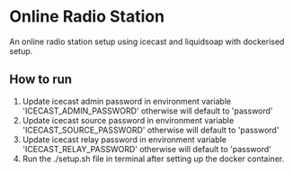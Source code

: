 # Online Radio Station

An online radio station setup using icecast and liquidsoap with dockerised setup.


## How to run
1. Update icecast admin password in environment variable 'ICECAST_ADMIN_PASSWORD' otherwise will default to 'password' 
2. Update icecast source password in environment variable 'ICECAST_SOURCE_PASSWORD' otherwise will default to 'password'
3. Update icecast relay password in environment variable 'ICECAST_RELAY_PASSWORD' otherwise will default to 'password'
4. Run the ./setup.sh file in terminal after setting up the docker container.
